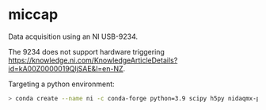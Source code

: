 # miccap

Data acquisition using an NI USB-9234.

The 9234 does not support hardware triggering https://knowledge.ni.com/KnowledgeArticleDetails?id=kA00Z0000019QljSAE&l=en-NZ.


Targeting a python environment:

```sh
> conda create --name ni -c conda-forge python=3.9 scipy h5py nidaqmx-python wxpython matplotlib
```